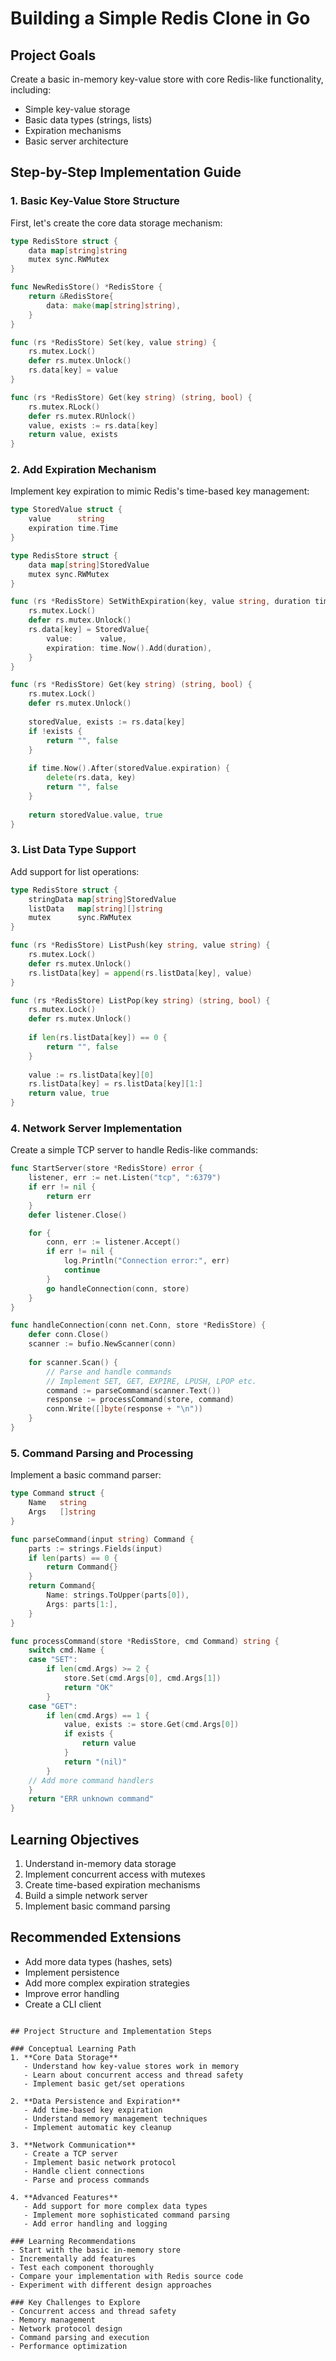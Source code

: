 # Building a Simple Redis Clone in Go

## Project Goals
Create a basic in-memory key-value store with core Redis-like functionality, including:
- Simple key-value storage
- Basic data types (strings, lists)
- Expiration mechanisms
- Basic server architecture

## Step-by-Step Implementation Guide

### 1. Basic Key-Value Store Structure
First, let's create the core data storage mechanism:

```go
type RedisStore struct {
    data map[string]string
    mutex sync.RWMutex
}

func NewRedisStore() *RedisStore {
    return &RedisStore{
        data: make(map[string]string),
    }
}

func (rs *RedisStore) Set(key, value string) {
    rs.mutex.Lock()
    defer rs.mutex.Unlock()
    rs.data[key] = value
}

func (rs *RedisStore) Get(key string) (string, bool) {
    rs.mutex.RLock()
    defer rs.mutex.RUnlock()
    value, exists := rs.data[key]
    return value, exists
}
```

### 2. Add Expiration Mechanism
Implement key expiration to mimic Redis's time-based key management:

```go
type StoredValue struct {
    value      string
    expiration time.Time
}

type RedisStore struct {
    data map[string]StoredValue
    mutex sync.RWMutex
}

func (rs *RedisStore) SetWithExpiration(key, value string, duration time.Duration) {
    rs.mutex.Lock()
    defer rs.mutex.Unlock()
    rs.data[key] = StoredValue{
        value:      value,
        expiration: time.Now().Add(duration),
    }
}

func (rs *RedisStore) Get(key string) (string, bool) {
    rs.mutex.Lock()
    defer rs.mutex.Unlock()
    
    storedValue, exists := rs.data[key]
    if !exists {
        return "", false
    }
    
    if time.Now().After(storedValue.expiration) {
        delete(rs.data, key)
        return "", false
    }
    
    return storedValue.value, true
}
```

### 3. List Data Type Support
Add support for list operations:

```go
type RedisStore struct {
    stringData map[string]StoredValue
    listData   map[string][]string
    mutex      sync.RWMutex
}

func (rs *RedisStore) ListPush(key string, value string) {
    rs.mutex.Lock()
    defer rs.mutex.Unlock()
    rs.listData[key] = append(rs.listData[key], value)
}

func (rs *RedisStore) ListPop(key string) (string, bool) {
    rs.mutex.Lock()
    defer rs.mutex.Unlock()
    
    if len(rs.listData[key]) == 0 {
        return "", false
    }
    
    value := rs.listData[key][0]
    rs.listData[key] = rs.listData[key][1:]
    return value, true
}
```

### 4. Network Server Implementation
Create a simple TCP server to handle Redis-like commands:

```go
func StartServer(store *RedisStore) error {
    listener, err := net.Listen("tcp", ":6379")
    if err != nil {
        return err
    }
    defer listener.Close()

    for {
        conn, err := listener.Accept()
        if err != nil {
            log.Println("Connection error:", err)
            continue
        }
        go handleConnection(conn, store)
    }
}

func handleConnection(conn net.Conn, store *RedisStore) {
    defer conn.Close()
    scanner := bufio.NewScanner(conn)
    
    for scanner.Scan() {
        // Parse and handle commands
        // Implement SET, GET, EXPIRE, LPUSH, LPOP etc.
        command := parseCommand(scanner.Text())
        response := processCommand(store, command)
        conn.Write([]byte(response + "\n"))
    }
}
```

### 5. Command Parsing and Processing
Implement a basic command parser:

```go
type Command struct {
    Name   string
    Args   []string
}

func parseCommand(input string) Command {
    parts := strings.Fields(input)
    if len(parts) == 0 {
        return Command{}
    }
    return Command{
        Name: strings.ToUpper(parts[0]),
        Args: parts[1:],
    }
}

func processCommand(store *RedisStore, cmd Command) string {
    switch cmd.Name {
    case "SET":
        if len(cmd.Args) >= 2 {
            store.Set(cmd.Args[0], cmd.Args[1])
            return "OK"
        }
    case "GET":
        if len(cmd.Args) == 1 {
            value, exists := store.Get(cmd.Args[0])
            if exists {
                return value
            }
            return "(nil)"
        }
    // Add more command handlers
    }
    return "ERR unknown command"
}
```

## Learning Objectives
1. Understand in-memory data storage
2. Implement concurrent access with mutexes
3. Create time-based expiration mechanisms
4. Build a simple network server
5. Implement basic command parsing

## Recommended Extensions
- Add more data types (hashes, sets)
- Implement persistence
- Add more complex expiration strategies
- Improve error handling
- Create a CLI client
```

## Project Structure and Implementation Steps

### Conceptual Learning Path
1. **Core Data Storage**
   - Understand how key-value stores work in memory
   - Learn about concurrent access and thread safety
   - Implement basic get/set operations

2. **Data Persistence and Expiration**
   - Add time-based key expiration
   - Understand memory management techniques
   - Implement automatic key cleanup

3. **Network Communication**
   - Create a TCP server
   - Implement basic network protocol
   - Handle client connections
   - Parse and process commands

4. **Advanced Features**
   - Add support for more complex data types
   - Implement more sophisticated command parsing
   - Add error handling and logging

### Learning Recommendations
- Start with the basic in-memory store
- Incrementally add features
- Test each component thoroughly
- Compare your implementation with Redis source code
- Experiment with different design approaches

### Key Challenges to Explore
- Concurrent access and thread safety
- Memory management
- Network protocol design
- Command parsing and execution
- Performance optimization
